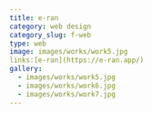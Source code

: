 ```yaml
---
title: e-ran
category: web design
category_slug: f-web
type: web
image: images/works/work5.jpg
links:[e-ran](https://e-ran.app/)
gallery:
  - images/works/work5.jpg
  - images/works/work6.jpg
  - images/works/work7.jpg
---
```

